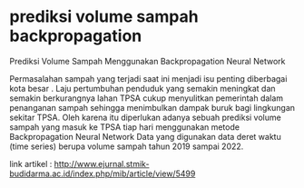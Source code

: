 # prediksi volume sampah backpropagation

Prediksi Volume Sampah Menggunakan Backpropagation Neural Network

Permasalahan sampah yang terjadi saat ini menjadi isu penting diberbagai kota besar . Laju pertumbuhan penduduk yang semakin meningkat dan semakin berkurangnya lahan TPSA  cukup menyulitkan pemerintah dalam penanganan sampah sehingga menimbulkan dampak buruk bagi lingkungan sekitar TPSA. Oleh karena itu diperlukan adanya sebuah prediksi volume sampah yang masuk ke TPSA tiap hari menggunakan metode Backpropagation Neural Network Data yang digunakan data deret waktu (time series) berupa volume sampah tahun 2019 sampai 2022. 


link artikel : http://www.ejurnal.stmik-budidarma.ac.id/index.php/mib/article/view/5499
